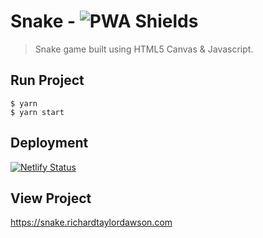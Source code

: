# Snake - ![PWA Shields](https://www.pwa-shields.com/1.0.0/series/classic/solid/purple.svg)

> Snake game built using HTML5 Canvas & Javascript.

## Run Project

```shell
$ yarn
$ yarn start
```

## Deployment

[![Netlify Status](https://api.netlify.com/api/v1/badges/84f99d2a-9f92-43d2-8f5e-e8410a2ec44f/deploy-status)](https://app.netlify.com/sites/rtd-snake/deploys)

## View Project

<https://snake.richardtaylordawson.com>
